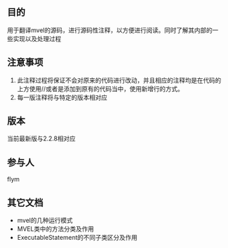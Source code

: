 ## 目的
用于翻译mvel的源码，进行源码性注释，以方便进行阅读。同时了解其内部的一些实现以及处理过程

## 注意事项
1. 此注释过程将保证不会对原来的代码进行改动，并且相应的注释均是在代码的上方使用//或者是添加到原有的代码当中，使用新增行的方式。
2. 每一版注释将与特定的版本相对应

## 版本
当前最新版与2.2.8相对应

## 参与人
flym

## 其它文档
- mvel的几种运行模式
- MVEL类中的方法分类及作用
- ExecutableStatement的不同子类区分及作用
